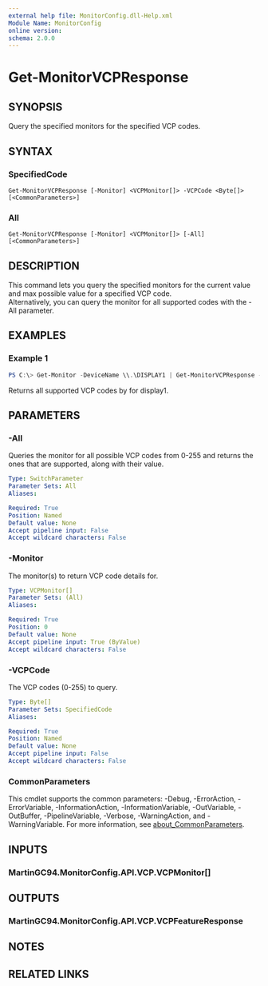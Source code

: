 ```yaml
---
external help file: MonitorConfig.dll-Help.xml
Module Name: MonitorConfig
online version:
schema: 2.0.0
---
```


# Get-MonitorVCPResponse

## SYNOPSIS
Query the specified monitors for the specified VCP codes.

## SYNTAX

### SpecifiedCode
```
Get-MonitorVCPResponse [-Monitor] <VCPMonitor[]> -VCPCode <Byte[]> [<CommonParameters>]
```

### All
```
Get-MonitorVCPResponse [-Monitor] <VCPMonitor[]> [-All] [<CommonParameters>]
```

## DESCRIPTION
This command lets you query the specified monitors for the current value and max possible value for a specified VCP code.  
Alternatively, you can query the monitor for all supported codes with the -All parameter.

## EXAMPLES

### Example 1
```powershell
PS C:\> Get-Monitor -DeviceName \\.\DISPLAY1 | Get-MonitorVCPResponse -All
```

Returns all supported VCP codes by for display1.

## PARAMETERS

### -All
Queries the monitor for all possible VCP codes from 0-255 and returns the ones that are supported, along with their value.

```yaml
Type: SwitchParameter
Parameter Sets: All
Aliases:

Required: True
Position: Named
Default value: None
Accept pipeline input: False
Accept wildcard characters: False
```

### -Monitor
The monitor(s) to return VCP code details for.

```yaml
Type: VCPMonitor[]
Parameter Sets: (All)
Aliases:

Required: True
Position: 0
Default value: None
Accept pipeline input: True (ByValue)
Accept wildcard characters: False
```

### -VCPCode
The VCP codes (0-255) to query.

```yaml
Type: Byte[]
Parameter Sets: SpecifiedCode
Aliases:

Required: True
Position: Named
Default value: None
Accept pipeline input: False
Accept wildcard characters: False
```

### CommonParameters
This cmdlet supports the common parameters: -Debug, -ErrorAction, -ErrorVariable, -InformationAction, -InformationVariable, -OutVariable, -OutBuffer, -PipelineVariable, -Verbose, -WarningAction, and -WarningVariable. For more information, see [about_CommonParameters](http://go.microsoft.com/fwlink/?LinkID=113216).

## INPUTS

### MartinGC94.MonitorConfig.API.VCP.VCPMonitor[]

## OUTPUTS

### MartinGC94.MonitorConfig.API.VCP.VCPFeatureResponse

## NOTES

## RELATED LINKS
